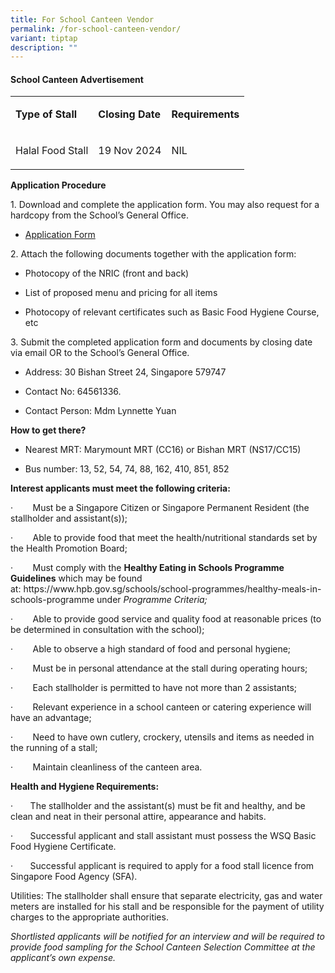 ```yaml
---
title: For School Canteen Vendor
permalink: /for-school-canteen-vendor/
variant: tiptap
description: ""
---
```

<h4><strong>School Canteen Advertisement</strong></h4>
<table style="minWidth: 75px">
<colgroup>
<col>
<col>
<col>
</colgroup>
<tbody>
<tr>
<td rowspan="1" colspan="1">
<p><strong>Type of Stall</strong>
</p>
</td>
<td rowspan="1" colspan="1">
<p><strong>Closing Date</strong>
</p>
</td>
<td rowspan="1" colspan="1">
<p><strong>Requirements</strong>
</p>
</td>
</tr>
<tr>
<td rowspan="1" colspan="1">
<p>Halal Food Stall</p>
</td>
<td rowspan="1" colspan="1">
<p>19 Nov 2024</p>
</td>
<td rowspan="1" colspan="1">
<p>NIL</p>
</td>
</tr>
</tbody>
</table>
<p><strong>Application Procedure</strong>
</p>
<p>1. Download and complete the application form. You may also request for
a hardcopy from the School’s General Office.</p>
<ul data-tight="true" class="tight">
<li>
<p><a href="/files/Application_for_Canteen_Stall_FormBF7.pdf" rel="noopener nofollow" target="_blank">Application Form</a>
</p>
</li>
</ul>
<p>2. Attach the following documents together with the application form:</p>
<ul data-tight="true" class="tight">
<li>
<p>Photocopy of the NRIC (front and back)</p>
</li>
<li>
<p>List of proposed menu and pricing for all items</p>
</li>
<li>
<p>Photocopy of relevant certificates such as Basic Food Hygiene Course,
etc</p>
</li>
</ul>
<p>3. Submit the completed application form and documents by closing date
via email OR to the School’s General Office.</p>
<ul data-tight="true" class="tight">
<li>
<p>Address: 30 Bishan Street 24, Singapore 579747</p>
</li>
<li>
<p>Contact No: 64561336.</p>
</li>
<li>
<p>Contact Person: Mdm Lynnette Yuan</p>
</li>
</ul>
<p><strong>How to get there?</strong>
</p>
<ul data-tight="true" class="tight">
<li>
<p>Nearest MRT: Marymount MRT (CC16) or Bishan MRT (NS17/CC15)</p>
</li>
<li>
<p>Bus number: 13, 52, 54, 74, 88, 162, 410, 851, 852</p>
</li>
</ul>
<p><strong>Interest applicants must meet the following criteria:</strong>
</p>
<p>·&nbsp;&nbsp;&nbsp;&nbsp;&nbsp;&nbsp;&nbsp; Must be a Singapore Citizen
or Singapore Permanent Resident (the stallholder and assistant(s));</p>
<p>·&nbsp;&nbsp;&nbsp;&nbsp;&nbsp;&nbsp;&nbsp; Able to provide food that
meet the health/nutritional standards set by the Health Promotion Board;</p>
<p>·&nbsp;&nbsp;&nbsp;&nbsp;&nbsp;&nbsp;&nbsp; Must comply with the&nbsp;<strong>Healthy Eating in Schools Programme Guidelines</strong>&nbsp;which
may be found at:&nbsp;<a rel="noopener noreferrer nofollow" target="_blank">https://www.hpb.gov.sg/schools/school-programmes/healthy-meals-in-schools-programme</a>&nbsp;under&nbsp;<em>Programme Criteria;</em>
</p>
<p>·&nbsp;&nbsp;&nbsp;&nbsp;&nbsp;&nbsp;&nbsp; Able to provide good service
and quality food at reasonable prices (to be determined in consultation
with the school);</p>
<p>·&nbsp;&nbsp;&nbsp;&nbsp;&nbsp;&nbsp;&nbsp; Able to observe a high standard
of food and personal hygiene;</p>
<p>·&nbsp;&nbsp;&nbsp;&nbsp;&nbsp;&nbsp;&nbsp; Must be in personal attendance
at the stall during operating hours;</p>
<p>·&nbsp;&nbsp;&nbsp;&nbsp;&nbsp;&nbsp;&nbsp; Each stallholder is permitted
to have not more than 2 assistants;</p>
<p>·&nbsp;&nbsp;&nbsp;&nbsp;&nbsp;&nbsp;&nbsp; Relevant experience in a school
canteen or catering experience will have an advantage;</p>
<p>·&nbsp;&nbsp;&nbsp;&nbsp;&nbsp;&nbsp;&nbsp; Need to have own cutlery,
crockery, utensils and items as needed in the running of a stall;</p>
<p>·&nbsp;&nbsp;&nbsp;&nbsp;&nbsp;&nbsp;&nbsp; Maintain cleanliness of the
canteen area.</p>
<p><strong>Health and Hygiene Requirements:</strong>
</p>
<p>·&nbsp;&nbsp;&nbsp;&nbsp;&nbsp;&nbsp; The stallholder and the assistant(s)
must be fit and healthy, and be clean and neat in their personal attire,
appearance and habits.</p>
<p>·&nbsp;&nbsp;&nbsp;&nbsp;&nbsp;&nbsp; Successful applicant and stall assistant
must possess the WSQ Basic Food Hygiene Certificate.</p>
<p>·&nbsp;&nbsp;&nbsp;&nbsp;&nbsp;&nbsp; Successful applicant is required
to apply for a food stall licence from Singapore Food Agency (SFA).</p>
<p>Utilities: The stallholder shall ensure that separate electricity, gas
and water meters are installed for his stall and be responsible for the
payment of utility charges to the appropriate authorities.</p>
<p><em>Shortlisted applicants will be notified for an interview and will be required to provide food sampling for the School Canteen Selection Committee at the applicant’s own expense.</em>
</p>